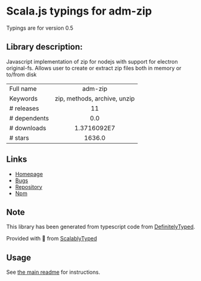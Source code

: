 
# Scala.js typings for adm-zip

Typings are for version 0.5

## Library description:
Javascript implementation of zip for nodejs with support for electron original-fs. Allows user to create or extract zip files both in memory or to/from disk

|                    |                 |
| ------------------ | :-------------: |
| Full name          | adm-zip |
| Keywords           | zip, methods, archive, unzip |
| # releases         | 11 |
| # dependents       | 0.0 |
| # downloads        | 1.3716092E7 |
| # stars            | 1636.0 |

## Links
- [Homepage](https://github.com/cthackers/adm-zip)
- [Bugs](https://github.com/cthackers/adm-zip/issues)
- [Repository](https://github.com/cthackers/adm-zip)
- [Npm](https://www.npmjs.com/package/adm-zip)
    


## Note
This library has been generated from typescript code from [DefinitelyTyped](https://definitelytyped.org).

Provided with :purple_heart: from [ScalablyTyped](https://github.com/oyvindberg/ScalablyTyped)

## Usage
See [the main readme](../../readme.md) for instructions.


